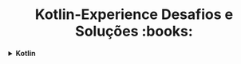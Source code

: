 <h1 align="center"> Kotlin-Experience Desafios e Soluções :books:</h1>
<details>
    <summary><strong>Kotlin</strong></summary>
    <br />
    <div align="left">
        <!-- Refinando sua Técnica Com Desafios de Código em Kotlin -->
        <table border=1>
            <tr>
                <th colspan="4">Introdução a Programação em Kotlin</th>
            </tr>
            <tr>
                <th colspan="4"></th>
            </tr>
            <tr>
                <th>Etapa</th>
                <th>Desafio</th>
                <th>Solução</th>
                <th>Status</th>
            </tr>
            <tr>
                <td align="center">1</td>
                <td><a href="">Suas Primeiras Condiçoes em Kotlin</a></td>
                <td><a href="---">Código</a></td>
                <td align="center">❌</td>
            </tr>
            <tr>
                <td align="center">2</td>
                <td><a href="---">Avançando Tecnicamente Com a Expressão When</a></td>
                <td><a href="---">Código</a></td>
                <td align="center">✅</td>
            </tr>
            <tr>
                <td align="center">3</td>
                <td><a href="---">Explorando Mapas, Loops e Regras com kotlin</a></td>
                <td><a href="---">Código</a></td>
                <td align="center">✅</td>
            </tr>
            <tr>
                <td align="center">4</td>
                <td><a href="---">Utilizando a Keyword Object com Orientação a Objetos (OO)</a></td>
                <td><a href="---">Código</a></td>
                <td align="center">✅</td>
            </tr>
            <tr>
                <td align="center">5</td>
                <td><a href="---">Orientação a Objetos (OO) Visando Soluções Mais Idiomáticas</a></td>
                <td><a href="---">Código</a></td>
                <td align="center">✅</td>
            </tr>
        </table>
        </details>
